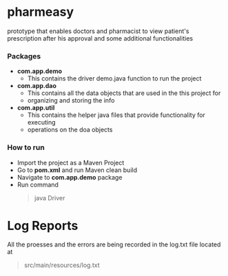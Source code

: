 # pharmeasy

prototype that enables doctors and pharmacist to view patient's prescription after his approval and some additional functionalities

### Packages

-  **com.app.demo**
   * This contains the driver demo.java function to run the project
-  **com.app.dao**
   * This contains all the data objects that are used in the this project for
   * organizing and storing the info
-  **com.app.util**
   * This contains the helper java files that provide functionality for executing
   * operations on the doa objects


### How to run

-  Import the project as a Maven Project
-  Go to **pom.xml** and run Maven clean build
-  Navigate to **com.app.demo** package
-  Run command
   > java Driver
   
# Log Reports
 
  All the proesses and the errors are being recorded in the log.txt file located at 
  > src/main/resources/log.txt
  

  